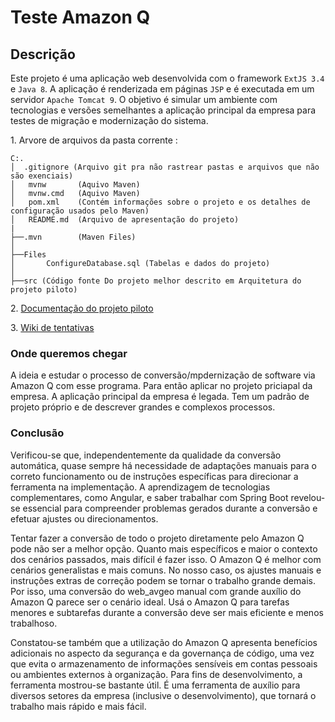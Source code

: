 # Teste Amazon Q

## Descrição

Este projeto é uma aplicação web desenvolvida com o framework `ExtJS 3.4` e `Java 8`. A aplicação é renderizada em páginas `JSP` e é executada em um servidor `Apache Tomcat 9`. O objetivo é simular um ambiente com tecnologias e versões semelhantes a aplicação principal da empresa para testes de migração e modernização do sistema.

1\. Arvore de arquivos da pasta corrente :
```
C:.
│  .gitignore (Arquivo git pra não rastrear pastas e arquivos que não são exenciais)
│   mvnw       (Aquivo Maven)
│   mvnw.cmd   (Aquivo Maven)
│   pom.xml    (Contém informações sobre o projeto e os detalhes de configuração usados pelo Maven)
│   README.md  (Arquivo de apresentação do projeto)
|
├──.mvn        (Maven Files)
│
├──Files
│       ConfigureDatabase.sql (Tabelas e dados do projeto)
│
├──src (Código fonte Do projeto melhor descrito em Arquitetura do projeto piloto)
```

2\. [Documentação do projeto piloto](./src/DOCUMENTACAO_CODIGO.md)

3\. [Wiki de tentativas](https://github.com/avsysgeo-thiagomota/teste-amazon-q/wiki)

### Onde queremos chegar

A ideia e estudar o processo de conversão/mpdernização de software via Amazon Q com esse programa. Para então aplicar no projeto priciapal da empresa. A aplicação principal da empresa é legada. Tem um padrão de projeto próprio e de descrever grandes e complexos processos.

### Conclusão

Verificou-se que, independentemente da qualidade da conversão automática, quase sempre há necessidade de adaptações manuais para o correto funcionamento ou de instruções específicas para direcionar a ferramenta na implementação. A aprendizagem de tecnologias complementares, como Angular, e saber trabalhar com Spring Boot revelou-se essencial para compreender problemas gerados durante a conversão e efetuar ajustes ou direcionamentos.

Tentar fazer a conversão de todo o projeto diretamente pelo Amazon Q pode não ser a melhor opção. Quanto mais específicos e maior o contexto dos cenários passados, mais difícil é fazer isso. O Amazon Q é melhor com cenários generalistas e mais comuns. No nosso caso, os ajustes manuais e instruções extras de correção podem se tornar o trabalho grande demais. Por isso, uma conversão do web_avgeo manual com grande auxílio do Amazon Q parece ser o cenário ideal. Usá o Amazon Q para tarefas menores e subtarefas durante a conversão deve ser mais eficiente e menos trabalhoso.

Constatou-se também que a utilização do Amazon Q apresenta benefícios adicionais no aspecto da segurança e da governança de código, uma vez que evita o armazenamento de informações sensíveis em contas pessoais ou ambientes externos à organização. Para fins de desenvolvimento, a ferramenta mostrou-se bastante útil. É uma ferramenta de auxílio para diversos setores da empresa (inclusive o desenvolvimento), que tornará o trabalho mais rápido e mais fácil.

